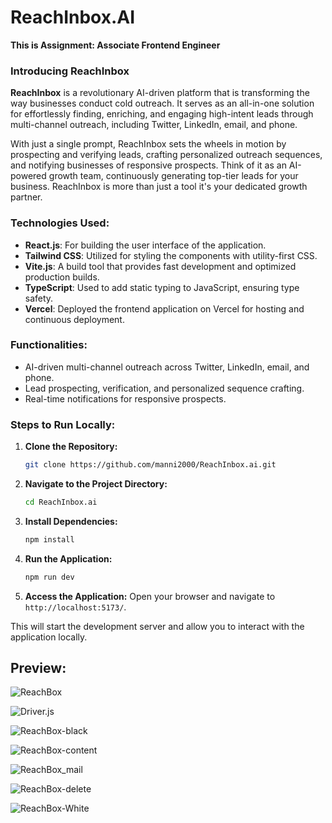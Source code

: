 # ReachInbox.AI
**This is Assignment: Associate Frontend Engineer** <br>

### Introducing ReachInbox

**ReachInbox** is a revolutionary AI-driven platform that is transforming the way businesses conduct cold outreach. It serves as an all-in-one solution for effortlessly finding, enriching, and engaging high-intent leads through multi-channel outreach, including Twitter, LinkedIn, email, and phone. <br>

With just a single prompt, ReachInbox sets the wheels in motion by prospecting and verifying leads, crafting personalized outreach sequences, and notifying businesses of responsive prospects. Think of it as an AI-powered growth team, continuously generating top-tier leads for your business. ReachInbox is more than just a tool it's your dedicated growth partner.

### **Technologies Used:**
- **React.js**: For building the user interface of the application.
- **Tailwind CSS**: Utilized for styling the components with utility-first CSS.
- **Vite.js**: A build tool that provides fast development and optimized production builds.
- **TypeScript**: Used to add static typing to JavaScript, ensuring type safety.
- **Vercel**: Deployed the frontend application on Vercel for hosting and continuous deployment.

### **Functionalities:**
- AI-driven multi-channel outreach across Twitter, LinkedIn, email, and phone.
- Lead prospecting, verification, and personalized sequence crafting.
- Real-time notifications for responsive prospects.

### **Steps to Run Locally:**
1. **Clone the Repository:**
   ```bash
   git clone https://github.com/manni2000/ReachInbox.ai.git
   ```
2. **Navigate to the Project Directory:**
   ```bash
   cd ReachInbox.ai
   ```
3. **Install Dependencies:**
   ```bash
   npm install
   ```
4. **Run the Application:**
   ```bash
   npm run dev
   ```
5. **Access the Application:**
   Open your browser and navigate to `http://localhost:5173/`.

This will start the development server and allow you to interact with the application locally.

## Preview:

![ReachBox](https://github.com/user-attachments/assets/c6274f40-6b38-4525-bf92-cb93da778b4a)

![Driver.js](https://github.com/user-attachments/assets/de58e4fd-50a5-486c-94a3-ac11c96f5da1)


![ReachBox-black](https://github.com/user-attachments/assets/8b7e7257-ddb3-43bd-b416-db182b2d9034)

![ReachBox-content](https://github.com/user-attachments/assets/046abe91-3a4f-4d5c-9d7f-74900b050d96)


![ReachBox_mail](https://github.com/user-attachments/assets/18a376d5-9c97-40bb-85e9-a8d46ff2bd30)

![ReachBox-delete](https://github.com/user-attachments/assets/e42a670b-fdff-4524-94ef-21523f751a80)

![ReachBox-White](https://github.com/user-attachments/assets/555273b2-0b1a-4f50-a549-077b4145947a)

